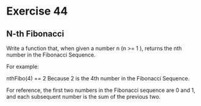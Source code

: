 # Exercise 44

## N-th Fibonacci
Write a function that, when given a number n (n >= 1 ), returns the nth number in the Fibonacci Sequence.

For example:

nthFibo(4) == 2
Because 2 is the 4th number in the Fibonacci Sequence.

For reference, the first two numbers in the Fibonacci sequence are 0 and 1, and each subsequent number is the sum of the previous two.
